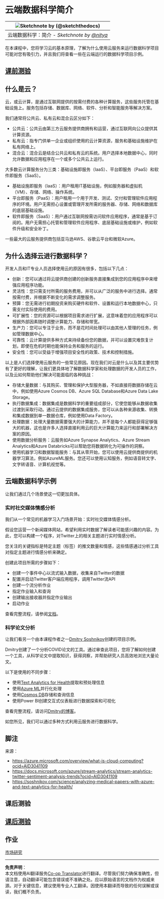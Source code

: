 <!--
CO_OP_TRANSLATOR_METADATA:
{
  "original_hash": "5f8e7cdefa096664ae86f795be571580",
  "translation_date": "2025-09-05T11:28:32+00:00",
  "source_file": "5-Data-Science-In-Cloud/17-Introduction/README.md",
  "language_code": "zh"
}
-->
# 云端数据科学简介

|![ Sketchnote by [(@sketchthedocs)](https://sketchthedocs.dev) ](../../sketchnotes/17-DataScience-Cloud.png)|
|:---:|
| 云端数据科学：简介 - _Sketchnote by [@nitya](https://twitter.com/nitya)_ |

在本课程中，您将学习云的基本原理，了解为什么使用云服务来运行数据科学项目可能对您有吸引力，并且我们将查看一些在云端运行的数据科学项目示例。

## [课前测验](https://ff-quizzes.netlify.app/en/ds/quiz/32)

## 什么是云？

云，或云计算，是通过互联网提供的按需付费的各种计算服务，这些服务托管在基础设施上。服务包括存储、数据库、网络、软件、分析和智能服务等解决方案。

我们通常将公共云、私有云和混合云区分如下：

* 公共云：公共云由第三方云服务提供商拥有和运营，通过互联网向公众提供其计算资源。
* 私有云：指专门供单一企业或组织使用的云计算资源，服务和基础设施维护在私有网络上。
* 混合云：混合云是结合公共云和私有云的系统。用户选择本地数据中心，同时允许数据和应用程序在一个或多个公共云上运行。

大多数云计算服务分为三类：基础设施即服务（IaaS）、平台即服务（PaaS）和软件即服务（SaaS）。

* 基础设施即服务（IaaS）：用户租用IT基础设施，例如服务器和虚拟机（VM）、存储、网络、操作系统。
* 平台即服务（PaaS）：用户租用一个用于开发、测试、交付和管理软件应用程序的环境。用户无需担心设置或管理开发所需的服务器、存储、网络和数据库的底层基础设施。
* 软件即服务（SaaS）：用户通过互联网按需访问软件应用程序，通常是基于订阅的。用户无需担心托管和管理软件应用程序、底层基础设施或维护，例如软件升级和安全补丁。

一些最大的云服务提供商包括亚马逊AWS、谷歌云平台和微软Azure。

## 为什么选择云进行数据科学？

开发人员和IT专业人员选择使用云的原因有很多，包括以下几点：

* 创新：您可以通过将云提供商创建的创新服务直接集成到您的应用程序中来增强应用程序功能。
* 灵活性：您只需支付所需的服务费用，并可以从广泛的服务中进行选择。通常按需付费，并根据不断变化的需求调整服务。
* 预算：您无需进行初期投资来购买硬件和软件、设置和运行本地数据中心，只需支付实际使用的费用。
* 可扩展性：您的资源可以根据项目需求进行扩展，这意味着您的应用程序可以根据外部因素随时调整计算能力、存储和带宽。
* 生产力：您可以专注于业务，而不是花时间处理可以由其他人管理的任务，例如管理数据中心。
* 可靠性：云计算提供多种方式来持续备份您的数据，并可以设置灾难恢复计划，即使在危机时期也能保持业务和服务的运行。
* 安全性：您可以受益于增强项目安全性的政策、技术和控制措施。

以上是人们选择使用云服务的一些常见原因。现在我们对云是什么以及其主要优势有了更好的理解，让我们更具体地了解数据科学家和处理数据的开发人员的工作，以及云如何帮助他们解决可能面临的各种挑战：

* 存储大量数据：与其购买、管理和保护大型服务器，不如直接将数据存储在云中，例如使用Azure Cosmos DB、Azure SQL Database和Azure Data Lake Storage。
* 执行数据集成：数据集成是数据科学的重要组成部分，它使您能够从数据收集过渡到采取行动。通过云提供的数据集成服务，您可以从各种来源收集、转换和集成数据到单一数据仓库，例如使用Data Factory。
* 处理数据：处理大量数据需要强大的计算能力，并不是每个人都能获得足够强大的机器，这也是许多人选择直接利用云的巨大计算能力来运行和部署解决方案的原因。
* 使用数据分析服务：云服务如Azure Synapse Analytics、Azure Stream Analytics和Azure Databricks可以帮助您将数据转化为可操作的洞察。
* 使用机器学习和数据智能服务：与其从零开始，您可以使用云提供商提供的机器学习算法，例如AzureML服务。您还可以使用认知服务，例如语音转文字、文字转语音、计算机视觉等。

## 云端数据科学示例

让我们通过几个场景使这一切更加具体。

### 实时社交媒体情感分析

我们从一个常见的机器学习入门场景开始：实时社交媒体情感分析。

假设您运营一个新闻媒体网站，希望利用实时数据了解读者可能感兴趣的内容。为此，您可以构建一个程序，对Twitter上的相关主题进行实时情感分析。

您关注的关键指标是特定主题（标签）的推文数量和情感，这些情感通过分析工具对指定主题进行情感分析来确定。

创建此项目所需的步骤如下：

* 创建一个事件中心以流式输入数据，收集来自Twitter的数据
* 配置并启动Twitter客户端应用程序，调用Twitter流API
* 创建一个流分析作业
* 指定作业输入和查询
* 创建输出接收器并指定作业输出
* 启动作业

查看完整流程，请参阅[文档](https://docs.microsoft.com/azure/stream-analytics/stream-analytics-twitter-sentiment-analysis-trends?WT.mc_id=academic-77958-bethanycheum&ocid=AID30411099)。

### 科学论文分析

让我们看另一个由本课程作者之一[Dmitry Soshnikov](http://soshnikov.com)创建的项目示例。

Dmitry创建了一个分析COVID论文的工具。通过审查此项目，您将了解如何创建一个工具，从科学论文中提取知识，获得洞察，并帮助研究人员高效地浏览大量论文。

以下是使用的不同步骤：

* 使用[Text Analytics for Health](https://docs.microsoft.com/azure/cognitive-services/text-analytics/how-tos/text-analytics-for-health?WT.mc_id=academic-77958-bethanycheum&ocid=AID3041109)提取和预处理信息
* 使用[Azure ML](https://azure.microsoft.com/services/machine-learning?WT.mc_id=academic-77958-bethanycheum&ocid=AID3041109)并行化处理
* 使用[Cosmos DB](https://azure.microsoft.com/services/cosmos-db?WT.mc_id=academic-77958-bethanycheum&ocid=AID3041109)存储和查询信息
* 使用Power BI创建交互式仪表板进行数据探索和可视化

查看完整流程，请访问[Dmitry的博客](https://soshnikov.com/science/analyzing-medical-papers-with-azure-and-text-analytics-for-health/)。

如您所见，我们可以通过多种方式利用云服务进行数据科学。

## 脚注

来源：
* https://azure.microsoft.com/overview/what-is-cloud-computing?ocid=AID3041109  
* https://docs.microsoft.com/azure/stream-analytics/stream-analytics-twitter-sentiment-analysis-trends?ocid=AID3041109  
* https://soshnikov.com/science/analyzing-medical-papers-with-azure-and-text-analytics-for-health/  

## 课后测验

## [课后测验](https://ff-quizzes.netlify.app/en/ds/quiz/33)

## 作业

[市场研究](assignment.md)

---

**免责声明**：  
本文档使用AI翻译服务[Co-op Translator](https://github.com/Azure/co-op-translator)进行翻译。尽管我们努力确保准确性，但请注意，自动翻译可能包含错误或不准确之处。应以原始语言的文档作为权威来源。对于关键信息，建议使用专业人工翻译。因使用本翻译而导致的任何误解或误读，我们概不负责。